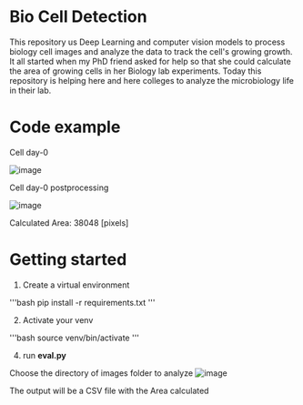 # Bio Cell Detection

This repository us Deep Learning and computer vision models to process biology cell images and analyze the data to track the cell's growing growth. 
It all started when my PhD friend asked for help so that she could calculate the area of growing cells in her Biology lab experiments.
Today this repository is helping here and here colleges to analyze the microbiology life in their lab.

# Code example

Cell day-0

![image](https://github.com/AvivSalo/Bio-Cell-Detection/assets/121252358/358fbe02-4fc2-43c6-8c4f-1609655692ee)

Cell day-0 postprocessing

![image](https://github.com/AvivSalo/Bio-Cell-Detection/assets/121252358/6ba7f4a2-0238-40bb-afb7-147fd252a845)

Calculated Area: 
38048 [pixels]

# Getting started
1. Create a virtual environment

'''bash
pip install -r requirements.txt
'''

2. Activate your venv

'''bash
source venv/bin/activate
'''

4. run **eval.py**

Choose the directory of images folder to analyze 
![image](https://github.com/AvivSalo/Bio-Cell-Detection/assets/121252358/ed6d8185-1007-471b-a0f7-b4184b61352f)

The output will be a CSV file with the Area calculated
